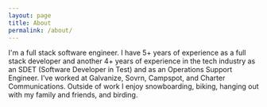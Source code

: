 ```yaml
---
layout: page
title: About
permalink: /about/
---
```


I'm a full stack software engineer. I have 5+ years of experience as a full stack developer and another 4+ years of experience in the tech industry as an SDET (Software Developer in Test) and as an Operations Support Engineer. I've worked at Galvanize, Sovrn, Campspot, and Charter Communications. Outside of work I enjoy snowboarding, biking, hanging out with my family and friends, and birding.
